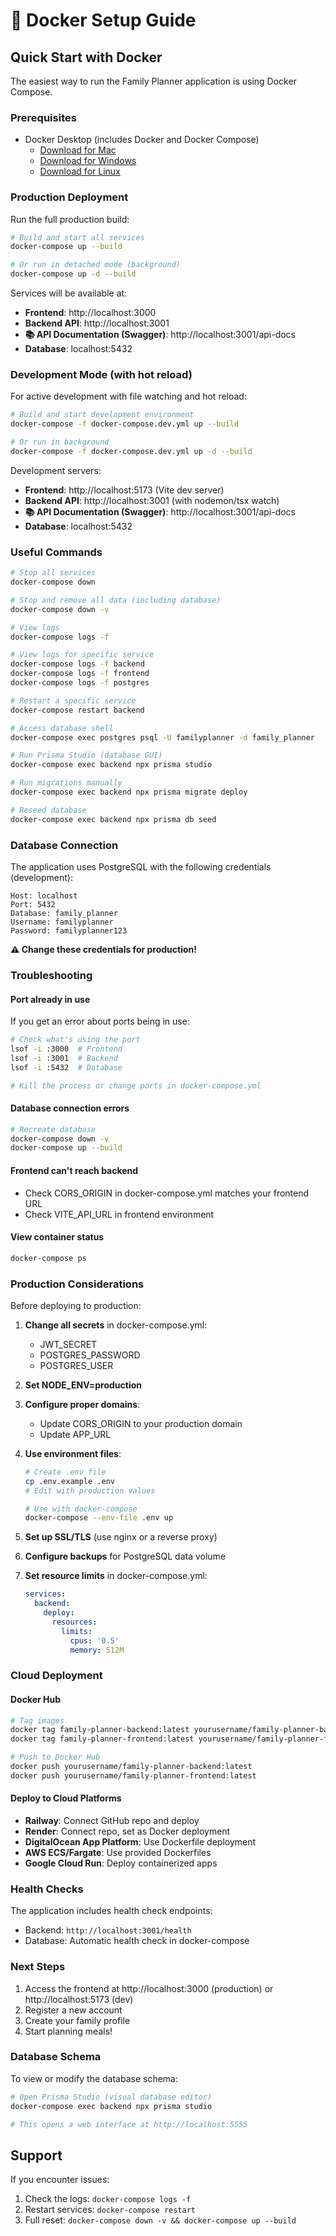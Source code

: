 # 🐳 Docker Setup Guide

## Quick Start with Docker

The easiest way to run the Family Planner application is using Docker Compose.

### Prerequisites

- Docker Desktop (includes Docker and Docker Compose)
  - [Download for Mac](https://www.docker.com/products/docker-desktop/)
  - [Download for Windows](https://www.docker.com/products/docker-desktop/)
  - [Download for Linux](https://docs.docker.com/desktop/install/linux-install/)

### Production Deployment

Run the full production build:

```bash
# Build and start all services
docker-compose up --build

# Or run in detached mode (background)
docker-compose up -d --build
```

Services will be available at:
- **Frontend**: http://localhost:3000
- **Backend API**: http://localhost:3001
- **📚 API Documentation (Swagger)**: http://localhost:3001/api-docs
- **Database**: localhost:5432

### Development Mode (with hot reload)

For active development with file watching and hot reload:

```bash
# Build and start development environment
docker-compose -f docker-compose.dev.yml up --build

# Or run in background
docker-compose -f docker-compose.dev.yml up -d --build
```

Development servers:
- **Frontend**: http://localhost:5173 (Vite dev server)
- **Backend API**: http://localhost:3001 (with nodemon/tsx watch)
- **📚 API Documentation (Swagger)**: http://localhost:3001/api-docs
- **Database**: localhost:5432

### Useful Commands

```bash
# Stop all services
docker-compose down

# Stop and remove all data (including database)
docker-compose down -v

# View logs
docker-compose logs -f

# View logs for specific service
docker-compose logs -f backend
docker-compose logs -f frontend
docker-compose logs -f postgres

# Restart a specific service
docker-compose restart backend

# Access database shell
docker-compose exec postgres psql -U familyplanner -d family_planner

# Run Prisma Studio (database GUI)
docker-compose exec backend npx prisma studio

# Run migrations manually
docker-compose exec backend npx prisma migrate deploy

# Reseed database
docker-compose exec backend npx prisma db seed
```

### Database Connection

The application uses PostgreSQL with the following credentials (development):

```
Host: localhost
Port: 5432
Database: family_planner
Username: familyplanner
Password: familyplanner123
```

**⚠️ Change these credentials for production!**

### Troubleshooting

#### Port already in use
If you get an error about ports being in use:

```bash
# Check what's using the port
lsof -i :3000  # Frontend
lsof -i :3001  # Backend
lsof -i :5432  # Database

# Kill the process or change ports in docker-compose.yml
```

#### Database connection errors
```bash
# Recreate database
docker-compose down -v
docker-compose up --build
```

#### Frontend can't reach backend
- Check CORS_ORIGIN in docker-compose.yml matches your frontend URL
- Check VITE_API_URL in frontend environment

#### View container status
```bash
docker-compose ps
```

### Production Considerations

Before deploying to production:

1. **Change all secrets** in docker-compose.yml:
   - JWT_SECRET
   - POSTGRES_PASSWORD
   - POSTGRES_USER

2. **Set NODE_ENV=production**

3. **Configure proper domains**:
   - Update CORS_ORIGIN to your production domain
   - Update APP_URL

4. **Use environment files**:
   ```bash
   # Create .env file
   cp .env.example .env
   # Edit with production values

   # Use with docker-compose
   docker-compose --env-file .env up
   ```

5. **Set up SSL/TLS** (use nginx or a reverse proxy)

6. **Configure backups** for PostgreSQL data volume

7. **Set resource limits** in docker-compose.yml:
   ```yaml
   services:
     backend:
       deploy:
         resources:
           limits:
             cpus: '0.5'
             memory: 512M
   ```

### Cloud Deployment

#### Docker Hub
```bash
# Tag images
docker tag family-planner-backend:latest yourusername/family-planner-backend:latest
docker tag family-planner-frontend:latest yourusername/family-planner-frontend:latest

# Push to Docker Hub
docker push yourusername/family-planner-backend:latest
docker push yourusername/family-planner-frontend:latest
```

#### Deploy to Cloud Platforms

- **Railway**: Connect GitHub repo and deploy
- **Render**: Connect repo, set as Docker deployment
- **DigitalOcean App Platform**: Use Dockerfile deployment
- **AWS ECS/Fargate**: Use provided Dockerfiles
- **Google Cloud Run**: Deploy containerized apps

### Health Checks

The application includes health check endpoints:

- Backend: `http://localhost:3001/health`
- Database: Automatic health check in docker-compose

### Next Steps

1. Access the frontend at http://localhost:3000 (production) or http://localhost:5173 (dev)
2. Register a new account
3. Create your family profile
4. Start planning meals!

### Database Schema

To view or modify the database schema:

```bash
# Open Prisma Studio (visual database editor)
docker-compose exec backend npx prisma studio

# This opens a web interface at http://localhost:5555
```

## Support

If you encounter issues:
1. Check the logs: `docker-compose logs -f`
2. Restart services: `docker-compose restart`
3. Full reset: `docker-compose down -v && docker-compose up --build`
